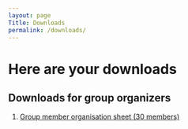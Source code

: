 ```yaml
---
layout: page
Title: Downloads
permalink: /downloads/
---
```


# Here are your downloads

## Downloads for group organizers

1. [Group member organisation sheet (30 members)](../assets/group_sheet.ods)

